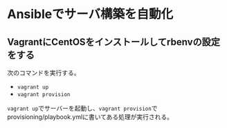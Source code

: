 # Ansibleでサーバ構築を自動化

## VagrantにCentOSをインストールしてrbenvの設定をする
  次のコマンドを実行する。

  - `vagrant up`
  - `vagrant provision`


  `vagrant up`でサーバーを起動し、`vagrant provision`でprovisioning/playbook.ymlに書いてある処理が実行される。
